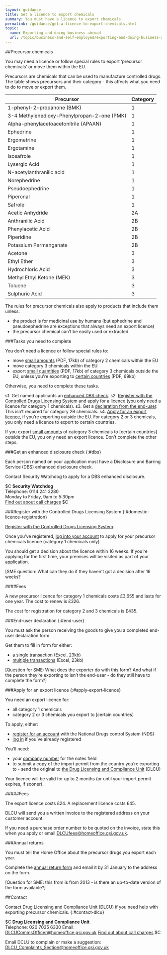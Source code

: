 ```yaml
---
layout: guidance
title: Get a licence to export chemicals
summary: You must have a licence to export chemicals.
permalink: /guidance/get-a-licence-to-export-chemicals.html
topic:
  name: Exporting and doing business abroad
  url: /topic/business-and-self-employed/exporting-and-doing-business-abroad.html
---
```


##Precursor chemicals

You may need a licence or follow special rules to export ‘precursor chemicals’ or move them within the EU. 

Precursors are  chemicals that can be used to manufacture controlled drugs. The table shows precursors and their category - this affects what you need to do to move or export them.


| Precursor                                   | Category |
|---------------------------------------------|----------|
| 1-phenyl-2-propanone (BMK)                  | 1        |
| 3-4 Methylenedioxy-Phenylpropan-2-one (PMK) | 1        |
| Alpha-phenylacetoacetonitrile (APAAN)       | 1        |
| Ephedrine                                   | 1        |
| Ergometrine                                 | 1        |
| Ergotamine                                  | 1        |
| Isosafrole                                  | 1        |
| Lysergic Acid                               | 1        |
| N-acetylanthranilic acid                    | 1        |
| Norephedrine                                | 1        |
| Pseudoephedrine                             | 1        |
| Piperonal                                   | 1        |
| Safrole                                     | 1        |
| Acetic Anhydride                            | 2A       |
| Anthranilic Acid                            | 2B       |
| Phenylacetic Acid                           | 2B       |
| Piperidine                                  | 2B       |
| Potassium Permanganate                      | 2B       |
| Acetone                                     | 3        |
| Ethyl Ether                                 | 3        |
| Hydrochloric Acid                           | 3        |
| Methyl Ethyl Ketone (MEK)                   | 3        |
| Toluene                                     | 3        |
| Sulphuric Acid                              | 3        |

The rules for precursor chemicals also apply to products that include them unless:

- the product is for medicinal use by humans (but ephedrine and pseudoephedrine are exceptions that always need an export licence)
- the precursor chemical can’t be easily used or extracted 

###Tasks you need to complete

You don’t need a licence or follow special rules to:

- move [small amounts](https://www.gov.uk/government/uploads/system/uploads/attachment_data/file/523889/5_-_Precursor_Wallchart_-_Domestic-_May_2016.pdf) (PDF, 17kb) of category 2 chemicals within the EU
- move category 3 chemicals within the EU
- export [small quantities](https://www.gov.uk/government/uploads/system/uploads/attachment_data/file/523889/5_-_Precursor_Wallchart_-_Domestic-_May_2016.pdf) (PDF, 17kb) of category 3 chemicals outside the EU, unless you're exporting to [certain countries](https://www.gov.uk/government/uploads/system/uploads/attachment_data/file/523144/4_-_Precursor_Chemical_import_and_export_wallchart__v02-2016_.pdf) (PDF, 69kb)

Otherwise, you need to complete these tasks.

s1. Get named applicants an [enhanced DBS check](#dbs).
s2. [Register with the Controlled Drugs Licensing System](#domestic-licence-registration) and apply for a licence (you only need a licence for category 1 chemicals).
s3. Get a [declaration from the end-user](#end-user). This isn’t required for category 2B chemicals.
s4. [Apply for an export licence](#apply-export-licence), if you’re exporting outside the EU. For category 2 or 3 chemicals, you only need a licence to export to certain countries.

If you export [small amounts](https://www.gov.uk/government/uploads/system/uploads/attachment_data/file/523889/5_-_Precursor_Wallchart_-_Domestic-_May_2016.pdf) of category 3 chemicals to [certain countries] outside the EU, you only need an export licence. Don’t complete the other steps.

###Get an enhanced disclosure check
{:#dbs}

Each person named on your application must have a Disclosure and Barring Service (DBS) enhanced disclosure check. 

Contact Security Watchdog to apply for a DBS enhanced disclosure.

$C
**Security Watchdog**  
Telephone: 0114 241 3280  
Monday to Friday, 9am to 5:30pm  
[Find out about call charges](/call-charges)
$C

###Register with the Controlled Drugs Licensing System
{:#domestic-licence-registration}

[Register with the Controlled Drugs Licensing System](https://eforms.homeoffice.gov.uk/outreach/drugs_registration.ofml). 

Once you’ve registered, [log into your account](https://eforms.homeoffice.gov.uk/outreach/DrugsConsole.ofml) to apply for your precursor chemicals licence (category 1 chemicals only).

You should get a decision about the licence within 16 weeks. If you’re applying for the first time, your premises will be visited as part of your application.

[SME question: What can they do if they haven't got a decision after 16 weeks?

####Fees

A new precursor licence for category 1 chemicals costs £3,655 and lasts for one year. The cost to renew is £326. 

The cost for registration for category 2 and 3 chemicals is £435.

###End-user declaration
{:#end-user}

You must ask the person receiving the goods to give you a completed end-user declaration form.

Get them to fill in form for either:

- [a single transaction](https://www.gov.uk/government/uploads/system/uploads/attachment_data/file/98062/customer-dec-1-2-individual.xls) (Excel, 23kb)
- [multiple transactions](https://www.gov.uk/government/uploads/system/uploads/attachment_data/file/98061/customer-dec-1-2-multiple.xls) (Excel, 23kb)

[Question for SME: What does the exporter do with this form? And what if the person they’re exporting to isn’t the end-user - do they still have to complete the form?]

###Apply for an export licence
{:#apply-export-licence}

You need an export licence for:

- all category 1 chemicals
- category 2 or 3 chemicals you export to [certain countries]

To apply, either:

- [register for an account](https://dlcu.homeoffice.gov.uk/UserRegForm.aspx) with the National Drugs control System (NDS)
- [log in](https://dlcu.homeoffice.gov.uk/Login.aspx) if you’ve already registered

You’ll need:

- your [company number](https://www.gov.uk/get-information-about-a-company) for the notes field
- to submit a copy of the import permit from the country you’re exporting to - send the original to [the Drug Licensing and Compliance Unit](#contact-dlcu) (DLCU)

Your licence will be valid for up to 2 months (or until your import permit expires, if sooner).

#####Fees

The export licence costs £24. A replacement licence costs £45.

DLCU will send you a written invoice to the registered address on your customer account.

If you need a purchase order number to be quoted on the invoice, state this when you apply or email [DLCUfees@homeoffice.gsi.gov.uk](DLCUCommsOfficer@homeoffice.gsi.gov.uk).

###Annual returns

You must tell the Home Office about the precursor drugs you export each year.

Complete the [annual return form](https://www.gov.uk/government/uploads/system/uploads/attachment_data/file/275020/Precursor_chemicals_AR_form-2013.xlsx) and email it by 31 January to the address on the form.

[Question for SME: this from is from 2013 - is there an up-to-date version of the form available?]

##Contact

Contact Drug Licensing and Compliance Unit (DLCU) if you need help with exporting precursor chemicals.
{:#contact-dlcu}

$C
**Drug Licensing and Compliance Unit**  
Telephone: 020 7035 6330
Email: [DLCUCommsOfficer@homeoffice.gsi.gov.uk](Mailto:DLCUCommsOfficer@homeoffice.gsi.gov.uk)
[Find out about call charges](/call-charges)
$C

Email DCLU to complain or make a suggestion: DLCU_Complaints_Section@homeoffice.gsi.gov.uk 
